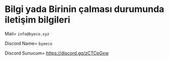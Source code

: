# Bilgi yada Birinin çalması durumunda iletişim bilgileri

Mail= `info@byeco.xyz`

Discord Name= `byeeco`

Discord Sunucum= https://discord.gg/zCTCpGxw
